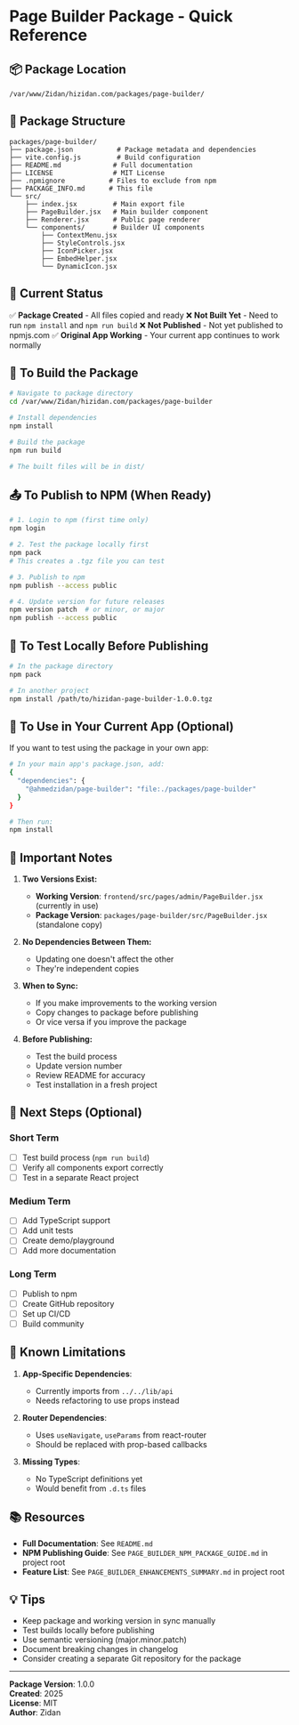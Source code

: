# Page Builder Package - Quick Reference

## 📦 Package Location

```
/var/www/Zidan/hizidan.com/packages/page-builder/
```

## 📁 Package Structure

```
packages/page-builder/
├── package.json           # Package metadata and dependencies
├── vite.config.js         # Build configuration
├── README.md             # Full documentation
├── LICENSE               # MIT License
├── .npmignore           # Files to exclude from npm
├── PACKAGE_INFO.md      # This file
└── src/
    ├── index.jsx         # Main export file
    ├── PageBuilder.jsx   # Main builder component
    ├── Renderer.jsx      # Public page renderer
    └── components/       # Builder UI components
        ├── ContextMenu.jsx
        ├── StyleControls.jsx
        ├── IconPicker.jsx
        ├── EmbedHelper.jsx
        └── DynamicIcon.jsx
```

## 🚀 Current Status

✅ **Package Created** - All files copied and ready
❌ **Not Built Yet** - Need to run `npm install` and `npm run build`
❌ **Not Published** - Not yet published to npmjs.com
✅ **Original App Working** - Your current app continues to work normally

## 🔨 To Build the Package

```bash
# Navigate to package directory
cd /var/www/Zidan/hizidan.com/packages/page-builder

# Install dependencies
npm install

# Build the package
npm run build

# The built files will be in dist/
```

## 📤 To Publish to NPM (When Ready)

```bash
# 1. Login to npm (first time only)
npm login

# 2. Test the package locally first
npm pack
# This creates a .tgz file you can test

# 3. Publish to npm
npm publish --access public

# 4. Update version for future releases
npm version patch  # or minor, or major
npm publish --access public
```

## 🧪 To Test Locally Before Publishing

```bash
# In the package directory
npm pack

# In another project
npm install /path/to/hizidan-page-builder-1.0.0.tgz
```

## 🔗 To Use in Your Current App (Optional)

If you want to test using the package in your own app:

```bash
# In your main app's package.json, add:
{
  "dependencies": {
    "@ahmedzidan/page-builder": "file:./packages/page-builder"
  }
}

# Then run:
npm install
```

## 📝 Important Notes

1. **Two Versions Exist:**
   - **Working Version**: `frontend/src/pages/admin/PageBuilder.jsx` (currently in use)
   - **Package Version**: `packages/page-builder/src/PageBuilder.jsx` (standalone copy)

2. **No Dependencies Between Them:**
   - Updating one doesn't affect the other
   - They're independent copies

3. **When to Sync:**
   - If you make improvements to the working version
   - Copy changes to package before publishing
   - Or vice versa if you improve the package

4. **Before Publishing:**
   - Test the build process
   - Update version number
   - Review README for accuracy
   - Test installation in a fresh project

## 🎯 Next Steps (Optional)

### Short Term
- [ ] Test build process (`npm run build`)
- [ ] Verify all components export correctly
- [ ] Test in a separate React project

### Medium Term
- [ ] Add TypeScript support
- [ ] Add unit tests
- [ ] Create demo/playground
- [ ] Add more documentation

### Long Term
- [ ] Publish to npm
- [ ] Create GitHub repository
- [ ] Set up CI/CD
- [ ] Build community

## 🐛 Known Limitations

1. **App-Specific Dependencies**: 
   - Currently imports from `../../lib/api`
   - Needs refactoring to use props instead

2. **Router Dependencies**:
   - Uses `useNavigate`, `useParams` from react-router
   - Should be replaced with prop-based callbacks

3. **Missing Types**:
   - No TypeScript definitions yet
   - Would benefit from `.d.ts` files

## 📚 Resources

- **Full Documentation**: See `README.md`
- **NPM Publishing Guide**: See `PAGE_BUILDER_NPM_PACKAGE_GUIDE.md` in project root
- **Feature List**: See `PAGE_BUILDER_ENHANCEMENTS_SUMMARY.md` in project root

## 💡 Tips

- Keep package and working version in sync manually
- Test builds locally before publishing
- Use semantic versioning (major.minor.patch)
- Document breaking changes in changelog
- Consider creating a separate Git repository for the package

---

**Package Version**: 1.0.0  
**Created**: 2025  
**License**: MIT  
**Author**: Zidan

